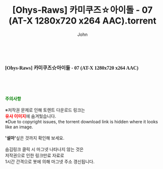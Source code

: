 ﻿---
layout: post
title:  "[Ohys-Raws] 카미쿠즈☆아이돌 - 07 (AT-X 1280x720 x264 AAC).torrent"
author: John
categories: [ 애니메이션 ]
tags: [  ]
image:  
description: "[Ohys-Raws] 카미쿠즈☆아이돌 - 07 (AT-X 1280x720 x264 AAC) torrent 정보 공유"
toc: true
toc_sticky: true
---

<br>
<div class="view-img">
<a class="view_image" href="http://torrentmobile61.com/bbs/view_image.php?fn=%2Fdata%2Ffile%2Fani%2F3735183265_LnwvxJfA_ae70ca7785f30527838957215e55d72708d3302e.jpg" target="_blank"><img alt="" class="img-tag" content="http://torrentmobile61.com/data/file/ani/3735183265_LnwvxJfA_ae70ca7785f30527838957215e55d72708d3302e.jpg" itemprop="image" src="http://torrentmobile61.com/data/file/ani/3735183265_LnwvxJfA_ae70ca7785f30527838957215e55d72708d3302e.jpg"/></a></div><div class="view-content" itemprop="description">
<p><span style="font-family:nanumsquareround;font-size:16px;font-weight:700;white-space:nowrap;background-color:rgb(255,255,255);">[Ohys-Raws] 카미쿠즈☆아이돌 - 07 (AT-X 1280x720 x264 AAC)</span> </p> </div>
    
<br><br><br>
<p data-ke-size="size16"><b><span style="color: green;">주의사항</span></b><br /><br />※저작권 문제로 인해 토렌트 다운로드 링크는<br /><b><span style="color: red;">유사 이미지</span></b>에 숨겨뒀습니다.<br />※Due to copyright issues, the torrent download link is hidden where it looks like an image.<br /><br /><b>'설마'</b>싶은 것까지 확인해 보세요.<br /><br />숨김링크 클릭 시 마그넷 나타나지 않는 것은<br />저작권으로 인한 링크만료 자료로<br />1시간 간격으로 봇에 의해 마그넷 주소 갱신됩니다.</p>
